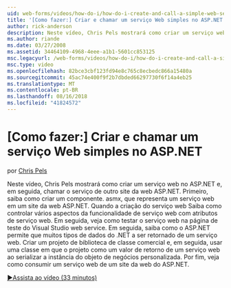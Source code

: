 ```yaml
---
uid: web-forms/videos/how-do-i/how-do-i-create-and-call-a-simple-web-service-in-aspnet
title: '[Como fazer:] Criar e chamar um serviço Web simples no ASP.NET | Microsoft Docs'
author: rick-anderson
description: Neste vídeo, Chris Pels mostrará como criar um serviço web no ASP.NET e, em seguida, chamar o serviço de outro site da web ASP.NET. Primeiro, Aprenda a criar...
ms.author: riande
ms.date: 03/27/2008
ms.assetid: 34464109-4968-4eee-a1b1-5601cc853125
msc.legacyurl: /web-forms/videos/how-do-i/how-do-i-create-and-call-a-simple-web-service-in-aspnet
msc.type: video
ms.openlocfilehash: 82bce3cbf123fd94e8c765c8ecbedc866a15480a
ms.sourcegitcommit: 45ac74e400f9f2b7dbded66297730f6f14a4eb25
ms.translationtype: MT
ms.contentlocale: pt-BR
ms.lasthandoff: 08/16/2018
ms.locfileid: "41824572"
---
```

<a name="how-do-i-create-and-call-a-simple-web-service-in-aspnet"></a>[Como fazer:] Criar e chamar um serviço Web simples no ASP.NET
====================
por [Chris Pels](https://twitter.com/chrispels)

Neste vídeo, Chris Pels mostrará como criar um serviço web no ASP.NET e, em seguida, chamar o serviço de outro site da web ASP.NET. Primeiro, saiba como criar um componente. asmx, que representa um serviço web em um site da web ASP.NET. Quando a criação do serviço web Saiba como controlar vários aspectos da funcionalidade de serviço web com atributos de serviço web. Em seguida, veja como testar o serviço web na página de teste do Visual Studio web service. Em seguida, saiba como o ASP.NET permite que muitos tipos de dados do .NET a ser retornado de um serviço web. Criar um projeto de biblioteca de classe comercial e, em seguida, usar uma classe em que o projeto como um valor de retorno de um serviço web ao serializar a instância do objeto de negócios personalizada. Por fim, veja como consumir um serviço web de um site da web do ASP.NET.

[&#9654;Assista ao vídeo (33 minutos)](https://channel9.msdn.com/Blogs/ASP-NET-Site-Videos/how-do-i-create-and-call-a-simple-web-service-in-aspnet)
